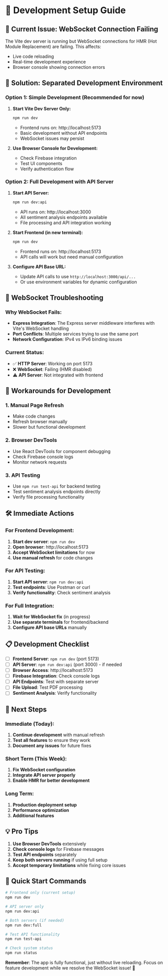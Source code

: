 # 🚀 Development Setup Guide

## 🔧 **Current Issue: WebSocket Connection Failing**

The Vite dev server is running but WebSocket connections for HMR (Hot Module Replacement) are failing. This affects:
- Live code reloading
- Real-time development experience
- Browser console showing connection errors

## 🎯 **Solution: Separated Development Environment**

### **Option 1: Simple Development (Recommended for now)**

1. **Start Vite Dev Server Only:**
   ```bash
   npm run dev
   ```
   - Frontend runs on: http://localhost:5173
   - Basic development without API endpoints
   - WebSocket issues may persist

2. **Use Browser Console for Development:**
   - Check Firebase integration
   - Test UI components
   - Verify authentication flow

### **Option 2: Full Development with API Server**

1. **Start API Server:**
   ```bash
   npm run dev:api
   ```
   - API runs on: http://localhost:3000
   - All sentiment analysis endpoints available
   - File processing and API integration working

2. **Start Frontend (in new terminal):**
   ```bash
   npm run dev
   ```
   - Frontend runs on: http://localhost:5173
   - API calls will work but need manual configuration

3. **Configure API Base URL:**
   - Update API calls to use `http://localhost:3000/api/...`
   - Or use environment variables for dynamic configuration

## 🚨 **WebSocket Troubleshooting**

### **Why WebSocket Fails:**
- **Express Integration**: The Express server middleware interferes with Vite's WebSocket handling
- **Port Conflicts**: Multiple services trying to use the same port
- **Network Configuration**: IPv4 vs IPv6 binding issues

### **Current Status:**
- ✅ **HTTP Server**: Working on port 5173
- ❌ **WebSocket**: Failing (HMR disabled)
- ⚠️ **API Server**: Not integrated with frontend

## 🔄 **Workarounds for Development**

### **1. Manual Page Refresh**
- Make code changes
- Refresh browser manually
- Slower but functional development

### **2. Browser DevTools**
- Use React DevTools for component debugging
- Check Firebase console logs
- Monitor network requests

### **3. API Testing**
- Use `npm run test-api` for backend testing
- Test sentiment analysis endpoints directly
- Verify file processing functionality

## 🛠️ **Immediate Actions**

### **For Frontend Development:**
1. **Start dev server**: `npm run dev`
2. **Open browser**: http://localhost:5173
3. **Accept WebSocket limitations** for now
4. **Use manual refresh** for code changes

### **For API Testing:**
1. **Start API server**: `npm run dev:api`
2. **Test endpoints**: Use Postman or curl
3. **Verify functionality**: Check sentiment analysis

### **For Full Integration:**
1. **Wait for WebSocket fix** (in progress)
2. **Use separate terminals** for frontend/backend
3. **Configure API base URLs** manually

## 📋 **Development Checklist**

- [ ] **Frontend Server**: `npm run dev` (port 5173)
- [ ] **API Server**: `npm run dev:api` (port 3000) - if needed
- [ ] **Browser Access**: http://localhost:5173
- [ ] **Firebase Integration**: Check console logs
- [ ] **API Endpoints**: Test with separate server
- [ ] **File Upload**: Test PDF processing
- [ ] **Sentiment Analysis**: Verify functionality

## 🎯 **Next Steps**

### **Immediate (Today):**
1. **Continue development** with manual refresh
2. **Test all features** to ensure they work
3. **Document any issues** for future fixes

### **Short Term (This Week):**
1. **Fix WebSocket configuration**
2. **Integrate API server properly**
3. **Enable HMR for better development**

### **Long Term:**
1. **Production deployment setup**
2. **Performance optimization**
3. **Additional features**

## 💡 **Pro Tips**

1. **Use Browser DevTools** extensively
2. **Check console logs** for Firebase messages
3. **Test API endpoints** separately
4. **Keep both servers running** if using full setup
5. **Accept temporary limitations** while fixing core issues

## 🚀 **Quick Start Commands**

```bash
# Frontend only (current setup)
npm run dev

# API server only
npm run dev:api

# Both servers (if needed)
npm run dev:full

# Test API functionality
npm run test-api

# Check system status
npm run status
```

**Remember**: The app is fully functional, just without live reloading. Focus on feature development while we resolve the WebSocket issue! 🎯
